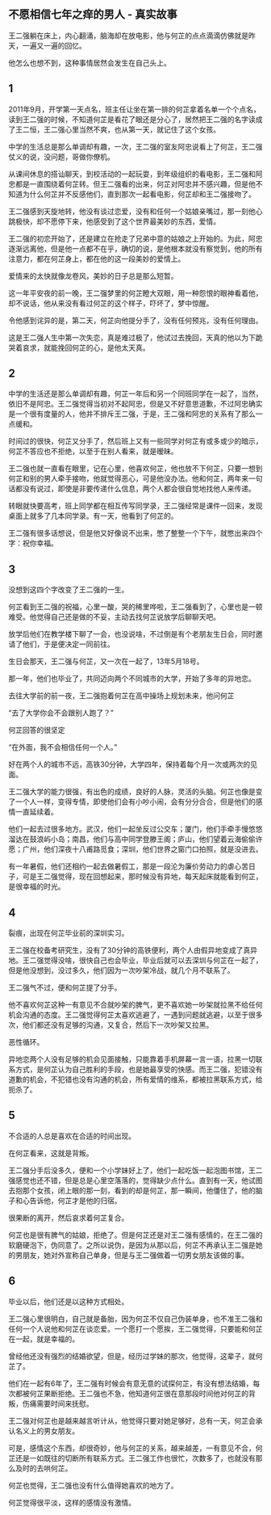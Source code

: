 ## 不愿相信七年之痒的男人 - 真实故事

王二强躺在床上，内心翻涌，脑海却在放电影，他与何芷的点点滴滴仿佛就是昨天，一遍又一遍的回忆。

他怎么也想不到，这种事情居然会发生在自己头上。

## 1

2011年9月，开学第一天点名，班主任让坐在第一排的何芷拿着名单一个个点名，读到王二强的时候，不知道何芷是看花了眼还是分心了，居然把王二强的名字读成了王二恒，王二强心里当然不爽，也从第一天，就记住了这个女孩。

中学的生活总是那么单调却有趣，一次，王二强的室友阿忠说看上了何芷，王二强仗义的说，没问题，哥做你僚机。

从课间休息的搭讪聊天，到校活动的一起玩耍，到年级组织的看电影，王二强和阿忠都是一直围绕着何芷转。但王二强看的出来，何芷对阿忠并不感兴趣，但是他不知道为什么何芷并不反感他们，直到那次一起看电影，何芷却和王二强接吻了。

王二强感到天旋地转，他没有谈过恋爱，没有和任何一个姑娘亲嘴过，那一刻他心跳极快，却不愿停下来，他感受到了这个世界最美妙的东西，爱情。

王二强的初恋开始了，还是建立在抢走了兄弟中意的姑娘之上开始的。为此，阿忠逐渐远离他，但是他一点都不在乎，确切的说，是他根本就没有察觉到，他的所有注意力，都在何芷身上，都在他的这一段美妙的爱情上。

爱情来的太快就像龙卷风，美妙的日子总是那么短暂。

这一年平安夜的前一晚，王二强梦里的何芷瞪大双眼，用一种怨恨的眼神看着他，却不说话，他从来没有看过何芷的这个样子，吓坏了，梦中惊醒。

令他感到诧异的是，第二天，何芷向他提分手了，没有任何预兆，没有任何理由。

这是王二强人生中第一次失恋，真是难过极了，他试过去挽回，天真的他以为下跪哭着哀求，就能挽回何芷的心，是他太天真。

## 2
中学的生活还是那么单调却有趣，何芷一年后和另一个同班同学在一起了，当然，依旧不是阿忠。王二强觉得当初对不起阿忠，但是又不好意思道歉，不过阿忠确实是一个很有度量的人，他并不排斥王二强，于是，王二强和阿忠的关系有了那么一点缓和。

时间过的很快，何芷又分手了，然后班上又有一些同学对何芷有或多或少的暗示，何芷不答应也不拒绝，以至于在别人看来，就是暧昧。

王二强也就一直看在眼里，记在心里，他喜欢何芷，他也放不下何芷，只要一想到何芷和别的男人牵手接吻，他就觉得恶心，可是他没办法。他和何芷，两年来一句话都没有说过，即使是非要传递什么信息，两个人都会很自觉地找他人来传递。

转眼就快要高考，班上同学都在相互传写同学录，王二强经常是课件一回来，发现桌面上就多了几本同学录。有一天，他看到了何芷的。

王二强有很多话想说，但是他又好像说不出来，憋了整整一个下午，就憋出来四个字：祝你幸福。

## 3
没想到这四个字改变了王二强的一生。

何芷看到王二强的祝福，心里一酸，哭的稀里哗啦，王二强看到了，心里也是一顿难受。他觉得自己还是做的不妥，主动去找何芷说放学后聊聊天吧。

放学后他们在教学楼下聊了一会，也没说啥，不过倒是有个老朋友生日会，同时邀请了他们，于是便决定一同前往。

生日会那天，王二强与何芷，又一次在一起了，13年5月18号。

那一年，他们也毕业了，共同迈向两个不同城市的大学，开始了多年的异地恋。

去往大学前的前一夜，王二强抱着何芷在高中操场上规划未来，他问何芷

“去了大学你会不会跟别人跑了？”

何芷回答的很坚定

“在外面，我不会相信任何一个人。”

好在两个人的城市不远，高铁30分钟，大学四年，保持着每个月一次或两次的见面。

王二强大学的能力很强，有出色的成绩，良好的人脉，灵活的头脑。何芷也像是变了一个人一样，变得专情，即使他们会有小吵小闹，会有分分合合，但是他们的感情一直延续着。

他们一起去过很多地方。武汉，他们一起坐反过公交车；厦门，他们手牵手慢悠悠溜达在鼓浪屿小岛；南昌，他们与高中同学登滕王阁；庐山，他们望着云海偷偷许愿；广州，他们深夜十八甫路觅食；深圳，他们世界之窗门口拍照，就是没进去。

有一年暑假，他们还相约一起去做暑假工，那是一段沦为廉价劳动力的虐心苦日子，可是王二强觉得，现在回想起来，那时候没有异地，每天起床就能看到何芷，是很幸福的时光。

## 4
裂痕，出现在何芷毕业前的深圳实习。

王二强在校备考研究生，没有了30分钟的高铁便利，两个人由假异地变成了真异地。王二强觉得没啥，很快自己也会毕业，毕业后就可以去深圳与何芷在一起了，但是他没想到，没过多久，他们因为一次吵架冷战，就几个月不联系了。

王二强气不过，便和何芷提了分手。

他不喜欢何芷这种一有意见不合就吵架的脾气，更不喜欢她一吵架就拉黑不给任何机会沟通的态度。王二强觉得何芷太喜欢逃避了，一遇到问题就逃避，以至于很多次，他们都还没有足够的沟通，又复合，然后下一次吵架又拉黑。

恶性循环。

异地恋两个人没有足够的机会见面接触，只能靠着手机屏幕一言一语，拉黑一切联系方式，是何芷认为自己胜利的手段，也是她最享受的快感。而王二强，犯错没有道歉的机会，不犯错也没有沟通的机会，所有爱情的维系，都被拉黑联系方式，给扼杀了。

## 5
不合适的人总是喜欢在合适的时间出现。

在何芷看来，这就是背叛。

王二强分手后没多久，便和一个小学妹好上了，他们一起吃饭一起泡图书馆，王二强感觉也还不错，但是总是心里空落落的，觉得缺少点什么。直到有一天，他试图去抱那个女孩，闭上眼的那一刻，看到的却是何芷，那一瞬间，他僵住了，他的脑子和心告诉他，何芷才是他的归宿。

很果断的离开，然后哀求着何芷复合。

何芷也是很有脾气的姑娘，拒绝了。但是何芷还是对王二强有感情的，在王二强的软磨硬泡下，伪同意了。之所以说伪，是因为从那以后，何芷不再承认王二强是她的男朋友，她对外宣称自己单身，但是与王二强做着一切男女朋友该做的事。

## 6
毕业以后，他们还是以这种方式相处。

王二强心里很明白，自己就是备胎，因为何芷不仅自己伪装单身，也不准王二强和任何一个人说他和何芷在谈恋爱。一个愿打一个愿挨，王二强觉得，只要能和何芷在一起，就是幸福的。

曾经他还没有强烈的结婚欲望，但是，经历过学妹的那次，他觉得，这辈子，就何芷了。

他们在一起有6年了，王二强有时候会有意无意的试探何芷，有没有想法结婚，每次都被何芷果断拒绝。王二强也不急，他知道何芷很在意那段时间他对何芷的背叛，伤痛需要时间来抚慰。

王二强对何芷也是越来越言听计从，他觉得只要对她足够好，总有一天，何芷会承认名义上的男女朋友。

可是，感情这个东西，却很奇妙，他与何芷的关系，越来越差，一有意见不合，何芷还是一如既往的切断所有联系方式。王二强工作也很忙，次数多了，也就没有那么及时的去哄何芷。

何芷也觉得，王二强也没有什么值得她喜欢的地方了。

何芷觉得很平淡，这样的感情没有激情。
